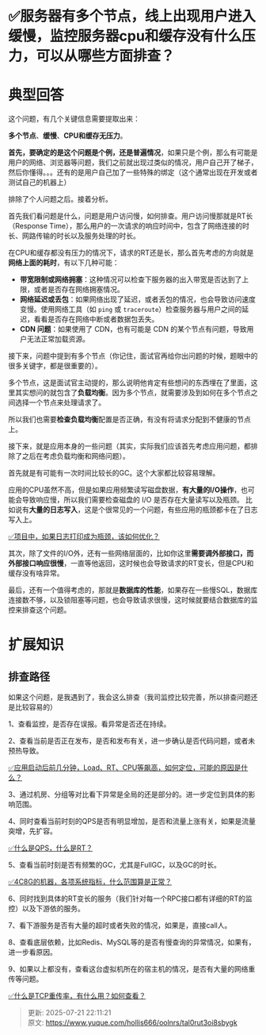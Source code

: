 # ✅服务器有多个节点，线上出现用户进入缓慢，监控服务器cpu和缓存没有什么压力，可以从哪些方面排查？

# 典型回答


这个问题，有几个关键信息需要提取出来：



**多个节点**、**缓慢**、**CPU和缓存无压力**。



**首先，要确定的是这个问题是个例，还是普遍情况**，如果只是个例，那么有可能是用户的网络、浏览器等问题，我们之前就出现过类似的情况，用户自己开了梯子，然后你懂得。。。还有的是用户自己加了一些特殊的绑定（这个通常出现在开发或者测试自己的机器上）



排除了个人问题之后。接着分析。



首先我们看问题是什么，问题是用户访问慢，如何排查。用户访问慢那就是RT长（Response Time），那么用户的一次请求的响应时间中，包含了网络连接的时长、网路传输的时长以及服务处理的时长。



在CPU和缓存都没有压力的情况下，请求的RT还是长，那么首先考虑的方向就是**网络上面的耗时**，有以下几种可能：



+ **带宽限制或网络拥塞**：这种情况可以检查下服务器的出入带宽是否达到了上限，或者是否存在网络拥塞情况。
+ **网络延迟或丢包**：如果网络出现了延迟，或者丢包的情况，也会导致访问速度变慢。使用网络工具（如 `ping` 或 `traceroute`）检查服务器与用户之间的延迟，看看是否存在网络中断或者数据包丢失。
+ **CDN 问题**：如果使用了 CDN，也有可能是 CDN 的某个节点有问题，导致用户无法正常加载资源。



接下来，问题中提到有多个节点（你记住，面试官再给你出问题的时候，题眼中的很多关键字，都是很重要的）。



多个节点，这是面试官主动提的，那么说明他肯定有些想问的东西埋在了里面，这里其实想问的就包含了**负载均衡**。因为多个节点，就需要涉及到如何在多个节点之间选择一个节点来处理请求了。



 所以我们也需要**检查负载均衡**配置是否正确，有没有将请求分配到不健康的节点上。  



接下来，就是应用本身的一些问题（其实，实际我们应该首先考虑应用问题，都排除了之后在考虑负载均衡和网络问题）。



首先就是有可能有一次时间比较长的GC。这个大家都比较容易理解。



应用的CPU虽然不高，但是如果应用频繁读写磁盘数据，**有大量的I/O操作**，也可能会导致响应慢，所以我们需要检查磁盘的 I/O 是否存在大量读写以及瓶颈。  比如说有**大量的日志写入**，这是个很常见的一个问题，有些应用的瓶颈都卡在了日志写入上。



[✅项目中，如果日志打印成为瓶颈，该如何优化？](https://www.yuque.com/hollis666/oolnrs/bikxuiiqn5u7seva)



其次，除了文件的I/O外，还有一些网络层面的，比如你这里**需要调外部接口，而外部接口响应很慢**，一直等他返回，这时候也会导致请求的RT变长，但是CPU和缓存没有啥异常。



最后，还有一个值得考虑的，那就是**数据库的性能**，如果存在一些慢SQL，数据库连接数不够，以及锁阻塞等问题，也会导致请求很慢，这时候就要结合数据库的监控来排查这个问题。





# 扩展知识


## 排查路径


如果这个问题，是我遇到了，我会这么排查（我司监控比较完善，所以排查问题还是比较容易的）



1、查看监控，是否存在误报。看异常是否还在持续。

2、查看当前是否正在发布，是否和发布有关，进一步确认是否代码问题，或者未预热导致。



[✅应用启动后前几分钟，Load、RT、CPU等飙高，如何定位，可能的原因是什么？](https://www.yuque.com/hollis666/oolnrs/we92mtmze7gd58ct)



3、通过机房、分组等对比看下异常是全局的还是部分的。进一步定位到具体的影响范围。

4、同时查看当前时刻的QPS是否有明显增加，是否和流量上涨有关，如果是流量突增，先扩容。



[✅什么是QPS，什么是RT？](https://www.yuque.com/hollis666/oolnrs/hr5913)



5、查看当前时刻是否有频繁的GC，尤其是FullGC，以及GC的时长。



[✅4C8G的机器，各项系统指标，什么范围算是正常？](https://www.yuque.com/hollis666/oolnrs/pt58t4z58614u4z0)



6、同时找到具体的RT变长的服务（我们针对每一个RPC接口都有详细的RT的监控）以及下游依的服务。

7、看下游服务是否有大量的超时或者失败的情况，如果是，直接call人。

8、查看底层依赖，比如Redis、MySQL等的是否有慢查询的异常情况，如果有，进一步看原因。

9、如果以上都没有，查看这台虚拟机所在的宿主机的情况，是否有大量的网络重传等问题。



[✅什么是TCP重传率，有什么用？如何查看？](https://www.yuque.com/hollis666/oolnrs/tk8w4sg1gw9cd0gg)







> 更新: 2025-07-21 22:11:21  
> 原文: <https://www.yuque.com/hollis666/oolnrs/tal0rut3oi8sbygk>